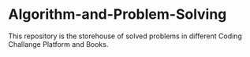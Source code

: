 # Algorithm-and-Problem-Solving

This repository is the storehouse of solved problems in different Coding Challange Platform and Books.
